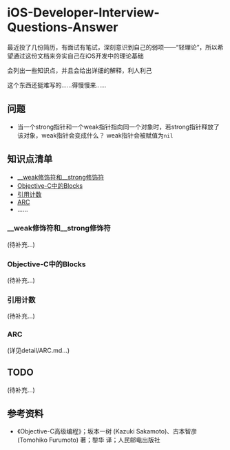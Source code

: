 iOS-Developer-Interview-Questions-Answer
========================================

最近投了几份简历，有面试有笔试，深刻意识到自己的弱项——“轻理论”，所以希望通过这份文档来夯实自己在iOS开发中的理论基础

会列出一些知识点，并且会给出详细的解释，利人利己

这个东西还挺难写的......得慢慢来......

## 问题

- 当一个strong指针和一个weak指针指向同一个对象时，若strong指针释放了该对象，weak指针会变成什么？
	weak指针会被赋值为```nil```


## <a name="lists">知识点清单</a>

- [__weak修饰符和__strong修饰符](#weak_strong)
- [Objective-C中的Blocks](#blocks)
- [引用计数](#reference_count)
- [ARC](#ARC)
- ......

### <a name="weak_strong">__weak修饰符和__strong修饰符</a>

(待补充...)

### <a name="blocks">Objective-C中的Blocks</a>

(待补充...)

### <a name="reference_count">引用计数</a>

(待补充...)

### <a name="ARC">ARC</a>

(详见detail/ARC.md...)


## TODO

(待补充...)

## 参考资料

- 《Objective-C高级编程》；坂本一树 (Kazuki Sakamoto)、古本智彦 (Tomohiko Furumoto) 著；黎华 译；人民邮电出版社

